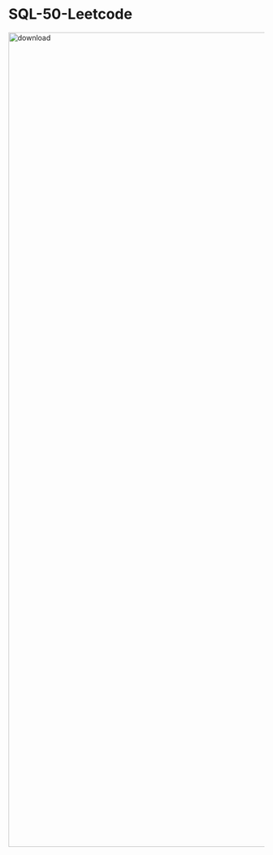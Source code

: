 # SQL-50-Leetcode
<img width="900" height="1602" alt="download" src="https://github.com/user-attachments/assets/14c4175b-8943-4548-b914-f49f33384578" />

